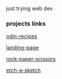 just trying web dev

### projects links
[odin-recipes](https://sxpphickat.github.io/odin-projects/odin-recipes/)

[landing-page](https://sxpphickat.github.io/odin-projects/landing-page/)

[rock-paper-scissors](https://sxpphickat.github.io/odin-projects/rock-paper-scissors/)

[etch-a-sketch](https://sxpphickat.github.io/odin-projects/etch-a-sketch/)




